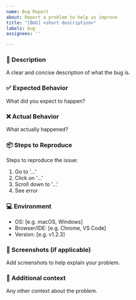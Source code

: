 ```yaml
---
name: Bug Report
about: Report a problem to help us improve
title: "[BUG] <short description>"
labels: bug
assignees: ''

---
```


### 🐞 Description

A clear and concise description of what the bug is.

### ✅ Expected Behavior

What did you expect to happen?

### ❌ Actual Behavior

What actually happened?

### 📦 Steps to Reproduce

Steps to reproduce the issue:

1. Go to '...'
2. Click on '...'
3. Scroll down to '...'
4. See error

### 💻 Environment

- OS: [e.g. macOS, Windows]
- Browser/IDE: [e.g. Chrome, VS Code]
- Version: [e.g. v1.2.3]

### 📸 Screenshots (if applicable)

Add screenshots to help explain your problem.

### 📝 Additional context

Any other context about the problem.